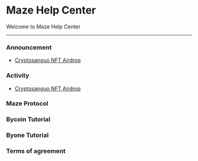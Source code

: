 # Maze Help Center

Welcome to Maze Help Center

------

### Announcement

- [Cryptosanguo NFT Airdrop](activity/cryptosanguo-nft-airdrop.md)

### Activity

- [Cryptosanguo NFT Airdrop](activity/cryptosanguo-nft-airdrop.md)

### Maze Protocol


### Bycoin Tutorial


### Byone Tutorial


### Terms of agreement